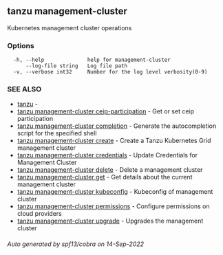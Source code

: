 ## tanzu management-cluster

Kubernetes management cluster operations

### Options

```
  -h, --help              help for management-cluster
      --log-file string   Log file path
  -v, --verbose int32     Number for the log level verbosity(0-9)
```

### SEE ALSO

* [tanzu](tanzu.md)	 - 
* [tanzu management-cluster ceip-participation](tanzu_management-cluster_ceip-participation.md)	 - Get or set ceip participation
* [tanzu management-cluster completion](tanzu_management-cluster_completion.md)	 - Generate the autocompletion script for the specified shell
* [tanzu management-cluster create](tanzu_management-cluster_create.md)	 - Create a Tanzu Kubernetes Grid management cluster
* [tanzu management-cluster credentials](tanzu_management-cluster_credentials.md)	 - Update Credentials for Management Cluster
* [tanzu management-cluster delete](tanzu_management-cluster_delete.md)	 - Delete a management cluster
* [tanzu management-cluster get](tanzu_management-cluster_get.md)	 - Get details about the current management cluster
* [tanzu management-cluster kubeconfig](tanzu_management-cluster_kubeconfig.md)	 - Kubeconfig of management cluster
* [tanzu management-cluster permissions](tanzu_management-cluster_permissions.md)	 - Configure permissions on cloud providers
* [tanzu management-cluster upgrade](tanzu_management-cluster_upgrade.md)	 - Upgrades the management cluster

###### Auto generated by spf13/cobra on 14-Sep-2022
